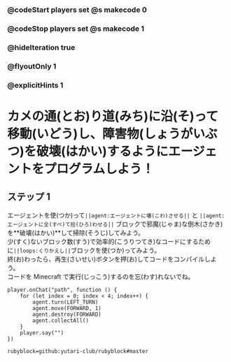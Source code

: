 ### @codeStart players set @s makecode 0
### @codeStop players set @s makecode 1

### @hideIteration true 
### @flyoutOnly 1
### @explicitHints 1


# カメの通(とお)り道(みち)に沿(そ)って移動(いどう)し、障害物(しょうがいぶつ)を破壊(はかい)するようにエージェントをプログラムしよう！

## ステップ 1 
エージェントを使(つか)って``||agent:エージェントに壊(こわ)させる||`` と ``||agent:エージェントに全(すべ)て拾(ひろ)わせる||`` ブロックで邪魔(じゃま)な倒木(さかき)を**破壊(はかい)**して掃除(そうじ)してみよう。 </br>
少(すく)ないブロック数(すう)で効率的(こうりつてき)なコードにするために``||loops:くりかえし||``ブロックを使(つか)ってみよう。 </br>
終(お)わったら、再生(さいせい)ボタンを押(お)してコードをコンパイルしよう。 </br>
コードを Minecraft で実行(じっこう)するのを忘(わす)れないでね。

```ghost
player.onChat("path", function () {
    for (let index = 0; index < 4; index++) {
        agent.turn(LEFT_TURN)
        agent.move(FORWARD, 1)
        agent.destroy(FORWARD)
        agent.collectAll()
    }
    player.say("")
})
``` 
```package
rubyblock=github:yutari-club/rubyblock#master
```


